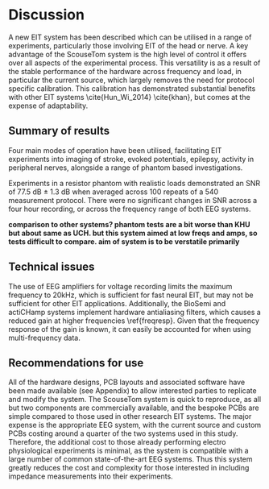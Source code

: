 # Discussion
A new EIT system has been described which can be utilised in a range of experiments, particularly those involving EIT of the head or nerve. A key advantage of the ScouseTom system is the high level of control it offers over all aspects of the experimental process. This versatility is as a result of the stable performance of the hardware across frequency and load, in particular the current source, which largely removes the need for protocol specific calibration. This calibration has demonstrated substantial benefits with other EIT systems \cite{Hun_Wi_2014} \cite{khan}, but comes at the expense of adaptability.



## Summary of results

Four main modes of operation have been utilised, facilitating EIT experiments into imaging of stroke, evoked potentials, epilepsy, activity in peripheral nerves, alongside a range of phantom based investigations.

Experiments in a resistor phantom with realistic loads demonstrated an SNR of 77.5 dB $\pm$ 1.3 dB when averaged across 100 repeats of a 540 measurement protocol. There were no significant changes in SNR across a four hour recording, or across the frequency range of both EEG systems.

**comparison to other systems? phantom tests are a bit worse than KHU but about same as UCH. but this system aimed at low freqs and amps, so tests difficult to compare. aim of system is to be verstatile primarily**

## Technical issues
The use of EEG amplifiers for voltage recording limits the maximum frequency to 20kHz, which is sufficient for fast neural EIT, but may not be sufficient for other EIT applications. Additionally, the BioSemi and actiCHamp systems implement hardware antialiasing filters, which causes a reduced gain at higher frequencies \ref{freqresp}. Given that the frequency response of the gain is known, it can easily be accounted for when using multi-frequency data.  


## Recommendations for use
All of the hardware designs, PCB layouts and associated software have been made available (see Appendix) to allow interested parties to replicate and modify the system. The ScouseTom system is quick to reproduce, as all but two components are commercially available, and the bespoke PCBs are simple compared to those used in other research EIT systems. The major expense is the appropriate EEG system, with the current source and custom PCBs costing around a quarter of the two systems used in this study. Therefore, the additional cost to those already performing electro physiological experiments is minimal, as the system is compatible with  a large number of common state-of-the-art EEG systems. Thus this system greatly reduces the cost and complexity for those interested in including impedance measurements into their experiments.
